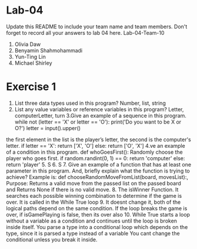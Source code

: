 # Lab-04

Update this README to include your team name and team members. Don't forget to record all your answers to lab 04 here.
Lab-04-Team-10

1. Olivia Daw 
2. Benyamin Shahmohammadi 
3. Yun-Ting Lin 
4. Michael Shirley

Exercise 1 
====
1. List three data types used in this program? Number, list, string 
2. List any value variables or reference variables in this program? Letter, computerLetter, turn 
3.Give an example of a sequence in this program.
while not (letter == 'X' or letter == 'O'):
  print('Do you want to be X or O?')
  letter = input().upper()
  
the first element in the list is the player’s letter, the second is the computer's letter.
 if letter == 'X':
  return ['X', 'O']
 else:
  return ['O', 'X']
4.ve an example of a condition in this program.
def whoGoesFirst():
 Randomly choose the player who goes first.
 if random.randint(0, 1) == 0:
  return 'computer'
 else:
  return 'player'
5. S
6. S
7. Give an example of a function that has at least one parameter in this program. And, briefly explain what the function is trying to achieve? Example is: def chooseRandomMoveFromList(board, movesList):, Purpose: Returns a valid move from the passed list on the passed board and Returns None if there is no valid move.
8. The isWinner Function. It searches each possible winning combination to determine if the game is over. It is called in the While True loop
9. It doesnt change it, both of the logical paths depend on the same condition. If the loop breaks the game is over, if isGamePlaying is false, then its over also
10. While True starts a loop without a variable as a condition and continues until the loop is broken inside itself. You parse a type into a conditional loop which depends on the type, since it is parsed a type instead of a variable You cant change the conditional unless you break it inside.
